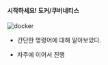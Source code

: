 #### 시작하세요! 도커/쿠버네티스

![docker](https://user-images.githubusercontent.com/46305139/95685010-3f022200-0c30-11eb-9efc-a601d2dfb999.jpeg)

- 간단한 명령어에 대해 알아보았다.

- 차주에 이어서 진행

